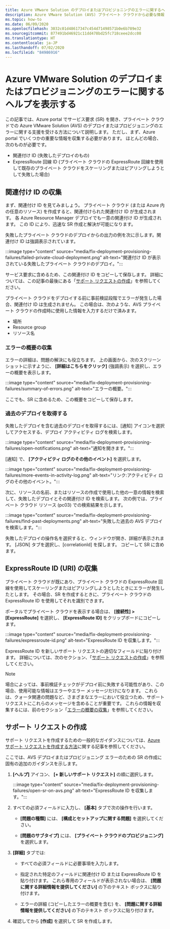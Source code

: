 ```yaml
---
title: Azure VMware Solution のデプロイまたはプロビジョニングのエラーに関するヘルプを表示する
description: Azure VMware Solution (AVS) プライベート クラウドから必要な情報を取得して、AVS デプロイまたはプロビジョニングのエラーに対するサービス要求をファイルに取り込む方法について説明します。
ms.topic: how-to
ms.date: 06/09/2020
ms.openlocfilehash: 3032c01d48617347c454d71498571b0e6b789e32
ms.sourcegitcommit: 877491bd46921c11dd478bd25fc718ceee2dcc08
ms.translationtype: HT
ms.contentlocale: ja-JP
ms.lasthandoff: 07/02/2020
ms.locfileid: "84986916"
---
```

# <a name="get-help-with-azure-vmware-solution-deployment-or-provisioning-failures"></a>Azure VMware Solution のデプロイまたはプロビジョニングのエラーに関するヘルプを表示する

この記事では、Azure portal でサービス要求 (SR) を開き、プライベート クラウドでの Azure VMware Solution (AVS) のデプロイまたはプロビジョニングのエラーに関する支援を受ける方法について説明します。 ただし、まず、Azure portal でいくつかの重要な情報を収集する必要があります。 ほとんどの場合、次のものが必要です。

- 関連付け ID (失敗したデプロイのもの)
- ExpressRoute 回線 ID (プライベート クラウドの ExpressRoute 回線を使用して既存のプライベート クラウドをスケーリングまたはピアリングしようとして失敗した場合)

## <a name="collect-the-correlation-id"></a>関連付け ID の収集
 
まず、関連付け ID を見てみましょう。 プライベート クラウド (または Azure 内の任意のリソース) を作成すると、関連付けられた関連付け ID が生成されます。 各 Azure Resource Manager デプロイでも一意の関連付け ID が生成されます。 この ID により、迅速な SR 作成と解決が可能になります。 
 
失敗したプライベート クラウドのデプロイからの出力の例を次に示します。関連付け ID は強調表示されています。

:::image type="content" source="media/fix-deployment-provisioning-failures/failed-private-cloud-deployment.png" alt-text="関連付け ID が表示されている失敗したプライベート クラウドのデプロイ。":::

サービス要求に含めるため、この関連付け ID をコピーして保存します。 詳細については、この記事の最後にある「[サポート リクエストの作成](#create-your-support-request)」を参照してください。

プライベート クラウドをデプロイする前に事前検証段階でエラーが発生した場合、関連付け ID は生成されません。 この場合は、次のような、AVS プライベート クラウドの作成時に使用した情報を入力するだけで済みます。

- 場所
- Resource group
- リソース名
 
### <a name="collect-a-summary-of-errors"></a>エラーの概要の収集

エラーの詳細は、問題の解決にも役立ちます。 上の画面から、次のスクリーンショットに示すように、 **[詳細はこちらをクリック]** (強調表示) を選択し、エラーの概要を表示します。
 
 :::image type="content" source="media/fix-deployment-provisioning-failures/summary-of-errors.png" alt-text="エラーの概要。":::

ここでも、SR に含めるため、この概要をコピーして保存します。
 
### <a name="retrieve-past-deployments"></a>過去のデプロイを取得する

失敗したデプロイを含む過去のデプロイを取得するには、[通知] アイコンを選択してアクセスする、デプロイ アクティビティ ログを検索します。

:::image type="content" source="media/fix-deployment-provisioning-failures/open-notifications.png" alt-text="通知を開きます。":::

[通知] で、 **[アクティビティ ログのその他のイベント]** を選択します。

:::image type="content" source="media/fix-deployment-provisioning-failures/more-events-in-activity-log.png" alt-text="リンク:アクティビティ ログのその他のイベント。":::

次に、リソースの名前、またはリソースの作成で使用した他の一意の情報を検索して、失敗したデプロイとその関連付け ID を検索します。 次の例では、プライベート クラウド リソース (pc03) での検索結果を示します。
 
:::image type="content" source="media/fix-deployment-provisioning-failures/find-past-deployments.png" alt-text="失敗した過去の AVS デプロイを検索します。":::
 
失敗したデプロイの操作名を選択すると、ウィンドウが開き、詳細が表示されます。 [JSON] タブを選択し、[correlationId] を探します。 コピーして SR に含めます。 
 
## <a name="collect-the-expressroute-id-uri"></a>ExpressRoute ID (URI) の収集
 
プライベート クラウドが既にあり、プライベート クラウドの ExpressRoute 回線を使用してスケーリングまたはピアリングしようとしたときにエラーが発生したとします。 その場合、SR を作成するときに、プライベート クラウドの ExpressRoute ID を使用してそれを識別できます。

ポータルでプライベート クラウドを表示する場合は、 **[接続性] > [ExpressRoute]** を選択し、 **[ExpressRoute ID]** をクリップボードにコピーします。
 
:::image type="content" source="media/fix-deployment-provisioning-failures/expressroute-id.png" alt-text="ExpressRoute ID を収集します。"::: 
 
ExpressRoute ID を新しいサポート リクエストの適切なフィールドに貼り付けます。 詳細については、次のセクション、「[サポート リクエストの作成](#create-your-support-request)」を参照してください。
 
> [!NOTE]
> 場合によっては、事前検証チェックがデプロイ前に失敗する可能性があり、この場合、使用可能な情報はエラーやエラー メッセージだけになります。 これらは、クォータ関連の問題など、さまざまなエラーにおいて役立つため、サポート リクエストにこれらのメッセージを含めることが重要です。 これらの情報を収集するには、前のセクション「[エラーの概要の収集](#collect-a-summary-of-errors)」を参照してください。

## <a name="create-your-support-request"></a>サポート リクエストの作成

サポート リクエストを作成するための一般的なガイダンスについては、[Azure サポート リクエストを作成する方法](https://docs.microsoft.com/azure/azure-portal/supportability/how-to-create-azure-support-request)に関する記事を参照してください。 

ここでは、AVS デプロイまたはプロビジョニング エラーのための SR の作成に固有の追加のガイダンスを示します。

1. **[ヘルプ]** アイコン、 **[+ 新しいサポート リクエスト]** の順に選択します。

    :::image type="content" source="media/fix-deployment-provisioning-failures/open-sr-on-avs.png" alt-text="ExpressRoute ID を収集します。":::

2. すべての必須フィールドに入力し、 **[基本]** タブで次の操作を行います。

    - **[問題の種類]** には、 **[構成とセットアップに関する問題]** を選択してください。

    - **[問題のサブタイプ]** には、 **[プライベート クラウドのプロビジョニング]** を選択します。

3. **[詳細]** タブでは:

    - すべての必須フィールドに必要事項を入力します。

    - 指定された特定のフィールドに関連付け ID または ExpressRoute ID を貼り付けます。 これら専用のフィールドが表示されない場合は、 **[問題に関する詳細情報を提供してください]** の下のテキスト ボックスに貼り付けます。

    - エラーの詳細 (コピーしたエラーの概要を含む) を、 **[問題に関する詳細情報を提供してください]** の下のテキスト ボックスに貼り付けます。

4. 確認してから **[作成]** を選択して SR を作成します。
